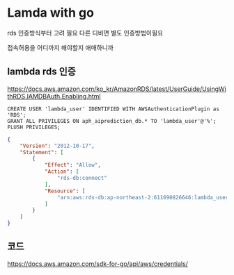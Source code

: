 # Lamda with go

rds 인증방식부터 고려 필요
다른 디비면 별도 인증방법이필요

접속허용을 어디까지 해야할지 애매하니까

## lambda rds 인증
https://docs.aws.amazon.com/ko_kr/AmazonRDS/latest/UserGuide/UsingWithRDS.IAMDBAuth.Enabling.html
```mysql
CREATE USER 'lambda_user' IDENTIFIED WITH AWSAuthenticationPlugin as 'RDS';
GRANT ALL PRIVILEGES ON aph_aiprediction_db.* TO 'lambda_user'@'%';
FLUSH PRIVILEGES;
```

```json
{
    "Version": "2012-10-17",
    "Statement": [
        {
            "Effect": "Allow",
            "Action": [
                "rds-db:connect"
            ],
            "Resource": [
                "arn:aws:rds-db:ap-northeast-2:611690826646:lambda_user:db-2XDEODHCBCHOIKXC3DZDBRVWAQ/db_user"
            ]
        }
    ]
}
```

## 코드
https://docs.aws.amazon.com/sdk-for-go/api/aws/credentials/